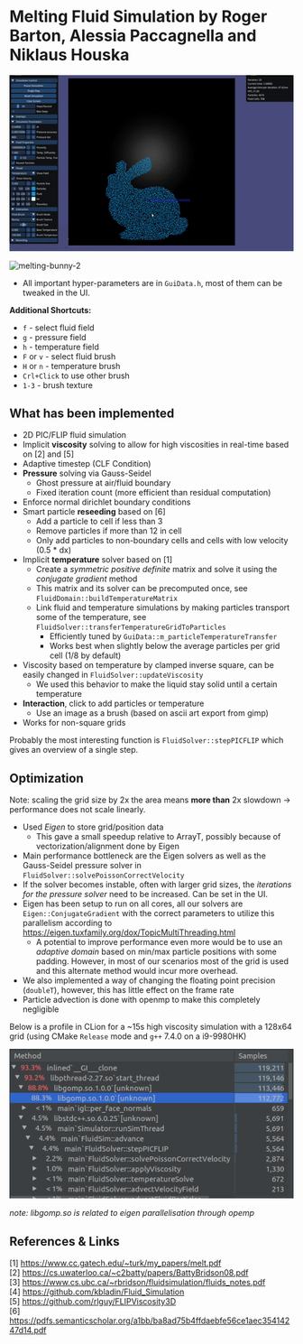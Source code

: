 # Melting Fluid Simulation by Roger Barton, Alessia Paccagnella and Niklaus Houska

![melting-bunny](assets/README/melting-bunny.gif)

![melting-bunny-2](assets/README/melting-bunny-2.gif)

- All important hyper-parameters are in `GuiData.h`, most of them can be tweaked in the UI.

**Additional Shortcuts:**  

- `f` - select fluid field
- `g` - pressure field
- `h` - temperature field
- `F` or `v` - select fluid brush
- `H` or `n` - temperature brush
- `Crl+Click` to use other brush
- `1-3` - brush texture

## What has been implemented

- 2D PIC/FLIP fluid simulation
- Implicit **viscosity** solving to allow for high viscosities in real-time based on [2] and [5]
- Adaptive timestep (CLF Condition)
- **Pressure** solving via Gauss-Seidel
  - Ghost pressure at air/fluid boundary
  - Fixed iteration count (more efficient than residual computation)
- Enforce normal dirichlet boundary conditions
- Smart particle **reseeding** based on [6]
    - Add a particle to cell if less than 3  
    - Remove particles if more than 12 in cell
    - Only add particles to non-boundary cells and cells with low velocity (0.5 * dx)
- Implicit **temperature** solver based on [1]
  - Create a *symmetric positive definite* matrix and solve it using the *conjugate gradient* method
  - This matrix and its solver can be precomputed once, see `FluidDomain::buildTemperatureMatrix`
  - Link fluid and temperature simulations by making particles transport some of the temperature, see `FluidSolver::transferTemperatureGridToParticles`
    - Efficiently tuned by `GuiData::m_particleTemperatureTransfer`
    - Works best when slightly below the average particles per grid cell (1/8 by default)
- Viscosity based on temperature by clamped inverse square, can be easily changed in `FluidSolver::updateViscosity`
    - We used this behavior to make the liquid stay solid until a certain temperature
- **Interaction**, click to add particles or temperature
  - Use an image as a brush (based on ascii art export from gimp)
- Works for non-square grids

Probably the most interesting function is `FluidSolver::stepPICFLIP` which gives an overview of a single step.

## Optimization

Note: scaling the grid size by 2x the area means **more than** 2x slowdown -> performance does not scale linearly.

- Used *Eigen* to store grid/position data 
  - This gave a small speedup relative to ArrayT, possibly because of vectorization/alignment done by Eigen
- Main performance bottleneck are the Eigen solvers as well as the Gauss-Seidel pressure solver in `FluidSolver::solvePoissonCorrectVelocity`
- If the solver becomes instable, often with larger grid sizes, the *iterations for the pressure solver* need to be increased. Can be set in the UI.
- Eigen has been setup to run on all cores, all our solvers are `Eigen::ConjugateGradient` with the correct parameters to utilize this parallelism according to https://eigen.tuxfamily.org/dox/TopicMultiThreading.html
  - A potential to improve performance even more would be to use an *adaptive domain* based on min/max particle positions with some padding. However, in most of our scenarios most of the grid is used and this alternate method would incur more overhead.
- We also implemented a way of changing the floating point precision (`doubleT`), however, this has little effect on the frame rate
- Particle advection is done with openmp to make this completely negligible

Below is a profile in CLion for a ~15s high viscosity simulation with a 128x64 grid (using CMake `Release` mode and `g++` 7.4.0  on a i9-9980HK)

![image-20191216220217022](assets/README/image-20191216220217022.png)

*note: libgomp.so is related to eigen parallelisation through opemp*

## References & Links

[1] https://www.cc.gatech.edu/~turk/my_papers/melt.pdf  
[2] https://cs.uwaterloo.ca/~c2batty/papers/BattyBridson08.pdf  
[3] https://www.cs.ubc.ca/~rbridson/fluidsimulation/fluids_notes.pdf  
[4] https://github.com/kbladin/Fluid_Simulation  
[5] https://github.com/rlguy/FLIPViscosity3D  
[6] https://pdfs.semanticscholar.org/a1bb/ba8ad75b4ffdaebfe56ce1aec35414247d14.pdf
